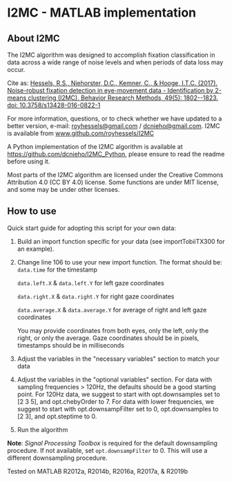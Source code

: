 # I2MC - MATLAB implementation

## About I2MC
The I2MC algorithm was designed to accomplish fixation classification in data across a wide range of noise levels and when periods of data loss may occur.

Cite as:
[Hessels, R.S., Niehorster, D.C., Kemner, C., & Hooge, I.T.C. (2017). Noise-robust fixation detection in eye-movement data - Identification by 2-means clustering (I2MC). Behavior Research Methods, 49(5): 1802--1823. doi: 10.3758/s13428-016-0822-1](https://link.springer.com/article/10.3758/s13428-016-0822-1)

For more information, questions, or to check whether we have updated to a better version, e-mail: royhessels@gmail.com / dcnieho@gmail.com. I2MC is available from www.github.com/royhessels/I2MC

A Python implementation of the I2MC algorithm is available at https://github.com/dcnieho/I2MC_Python, please ensure to read the readme before using it.

Most parts of the I2MC algorithm are licensed under the Creative Commons Attribution 4.0 (CC BY 4.0) license. Some functions are under MIT license, and some may be under other licenses.

## How to use
Quick start guide for adopting this script for your own data:
1. Build an import function specific for your data (see importTobiiTX300 for an example). 

2. Change line 106 to use your new import function. The format should be:
    `data.time` for the timestamp
    
    `data.left.X` & `data.left.Y` for left gaze coordinates
    
    `data.right.X` & `data.right.Y` for right gaze coordinates
    
    `data.average.X` & `data.average.Y` for average of right and left gaze coordinates
    
    You may provide coordinates from both eyes, only the left, only the right, or only the average. 
    Gaze coordinates should be in pixels, timestamps should be in milliseconds

3. Adjust the variables in the "necessary variables" section to match your data

4. Adjust the variables in the "optional variables" section. For data with sampling frequencies > 120Hz, the defaults should be a good starting point. For 120Hz data, we suggest to start with opt.downsamples set to [2 3 5], and opt.chebyOrder to 7. For data with lower frequencies, we suggest to start with  opt.downsampFilter set to 0, opt.downsamples to [2 3], and opt.steptime to 0.

5. Run the algorithm

**Note**: _Signal Processing Toolbox_ is required for the default downsampling procedure. If not available, set `opt.downsampFilter` to 0. This will use a different downsampling procedure.

Tested on MATLAB R2012a, R2014b, R2016a, R2017a, & R2019b
